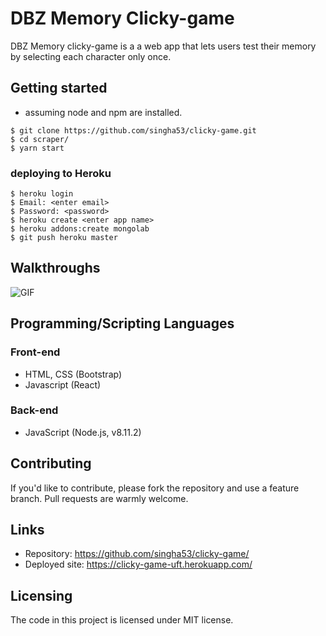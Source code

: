 # DBZ Memory Clicky-game

DBZ Memory clicky-game is a a web app that lets users test their memory by selecting each character only once.

## Getting started
- assuming node and npm are installed. 

```shell
$ git clone https://github.com/singha53/clicky-game.git
$ cd scraper/
$ yarn start
```
### deploying to Heroku
```shell
$ heroku login
$ Email: <enter email>
$ Password: <password>
$ heroku create <enter app name>
$ heroku addons:create mongolab
$ git push heroku master
```
## Walkthroughs
![GIF](https://github.com/singha53/scraper/blob/master/public/assets/images/scrape_save_clear.gif)

## Programming/Scripting Languages
### Front-end
- HTML, CSS (Bootstrap)
- Javascript (React)

### Back-end
- JavaScript (Node.js, v8.11.2)

## Contributing

If you'd like to contribute, please fork the repository and use a feature
branch. Pull requests are warmly welcome.

## Links

- Repository: https://github.com/singha53/clicky-game/
- Deployed site: https://clicky-game-uft.herokuapp.com/

## Licensing

The code in this project is licensed under MIT license.
